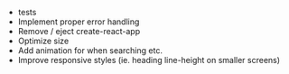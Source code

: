 * tests
* Implement proper error handling
* Remove / eject create-react-app
* Optimize size
* Add animation for when searching etc.
* Improve responsive styles (ie. heading line-height on smaller screens)
